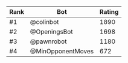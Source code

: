 Rank|Bot|Rating
---|---|---
#1|@colinbot|1890
#2|@OpeningsBot|1698
#3|@pawnrobot|1180
#4|@MinOpponentMoves|672
